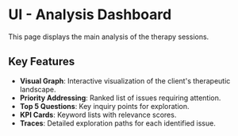 # UI - Analysis Dashboard

This page displays the main analysis of the therapy sessions.

## Key Features

-   **Visual Graph**: Interactive visualization of the client's therapeutic landscape.
-   **Priority Addressing**: Ranked list of issues requiring attention.
-   **Top 5 Questions**: Key inquiry points for exploration.
-   **KPI Cards**: Keyword lists with relevance scores.
-   **Traces**: Detailed exploration paths for each identified issue.
